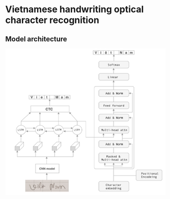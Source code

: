 # Vietnamese handwriting optical character recognition

## Model architecture

![model](https://github.com/nguyenvulebinh/OCR-Seq2Seq-Language-Model/blob/master/images/ocrseq_joint.png?raw=true)
